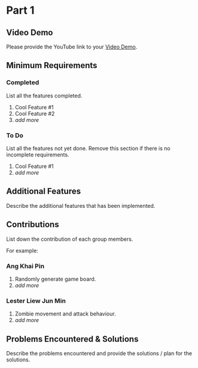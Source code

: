 # Part 1

## Video Demo

Please provide the YouTube link to your [Video Demo](https://youtube.com).

## Minimum Requirements

### Completed

List all the features completed.

1. Cool Feature #1
2. Cool Feature #2
3. *add more*

### To Do

List all the features not yet done. Remove this section if there is no incomplete requirements.

1. Cool Feature #1
2. *add more*

## Additional Features

Describe the additional features that has been implemented.

## Contributions

List down the contribution of each group members.

For example:

### Ang Khai Pin

1. Randomly generate game board.
2. *add more*

### Lester Liew Jun Min

1. Zombie movement and attack behaviour.
2. *add more*

## Problems Encountered & Solutions

Describe the problems encountered and provide the solutions / plan for the solutions.